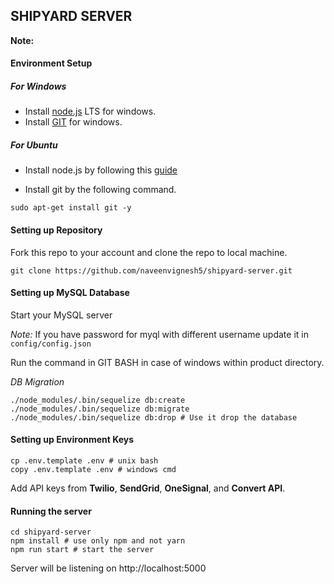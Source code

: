 ## SHIPYARD SERVER

**Note:**

#### **Environment Setup**

##### For Windows

* Install [node.js](https://nodejs.org/en/) LTS for windows.
* Install [GIT](https://git-scm.com/download/win) for windows.

##### For Ubuntu

* Install node.js by following this [guide](https://websiteforstudents.com/install-the-latest-node-js-and-nmp-packages-on-ubuntu-16-04-18-04-lts/)

* Install git by the following command.

```shell
sudo apt-get install git -y
```

#### **Setting up Repository**

Fork this repo to your account and clone the repo to local machine.

```shell
git clone https://github.com/naveenvignesh5/shipyard-server.git
```

#### **Setting up MySQL Database**
Start your MySQL server

*Note:* If you have password for myql with different username update it in `config/config.json`

Run the command in GIT BASH in case of windows within product directory.

*DB Migration*

```shell
./node_modules/.bin/sequelize db:create
./node_modules/.bin/sequelize db:migrate
./node_modules/.bin/sequelize db:drop # Use it drop the database
```

#### **Setting up Environment Keys**

```shell
cp .env.template .env # unix bash
copy .env.template .env # windows cmd
```

Add API keys from **Twilio**, **SendGrid**, **OneSignal**, and **Convert API**.

#### **Running the server**

```shell
cd shipyard-server
npm install # use only npm and not yarn
npm run start # start the server
```

Server will be listening on http://localhost:5000